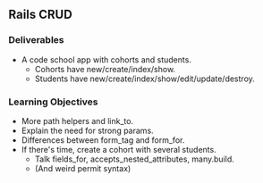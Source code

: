 ## Rails CRUD

### Deliverables

* A code school app with cohorts and students.
  * Cohorts have new/create/index/show.
  * Students have new/create/index/show/edit/update/destroy.

### Learning Objectives

* More path helpers and link_to.
* Explain the need for strong params.
* Differences between form_tag and form_for.
* If there's time, create a cohort with several students.
  * Talk fields_for, accepts_nested_attributes, many.build.
  * (And weird permit syntax)